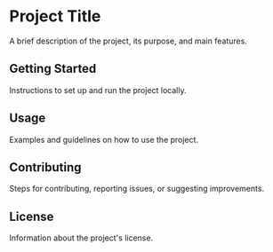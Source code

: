 # Project Title

A brief description of the project, its purpose, and main features.

## Getting Started

Instructions to set up and run the project locally.

## Usage

Examples and guidelines on how to use the project.

## Contributing

Steps for contributing, reporting issues, or suggesting improvements.

## License

Information about the project's license.